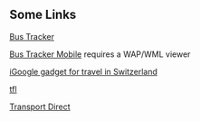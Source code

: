 ## Some Links

[Bus Tracker](http://mybustracker.co.uk/)

[Bus Tracker Mobile](http://mobile.mybustracker.co.uk/) requires a WAP/WML
viewer

[iGoogle gadget for travel in Switzerland](http://www.google.ch/ig/adde?hl=en&moduleurl=hosting.gmodules.com/ig/gadgets/file/115775363400951212656/TravelPlanner.xml)

[tfl](http://www.tfl.gov.uk/)

[Transport Direct](http://www.transportdirect.info)


